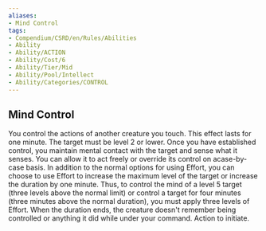 ```yaml
---
aliases:
- Mind Control
tags:
- Compendium/CSRD/en/Rules/Abilities
- Ability
- Ability/ACTION
- Ability/Cost/6
- Ability/Tier/Mid
- Ability/Pool/Intellect
- Ability/Categories/CONTROL
---
```


  
## Mind Control  
You control the actions of another creature you touch. This effect lasts for one minute. The target must be level 2 or lower. Once you have established control, you maintain mental contact with the target and sense what it senses. You can allow it to act freely or override its control on acase-by-case basis. In addition to the normal options for using Effort, you can choose to use Effort to increase the maximum level of the target or increase the duration by one minute. Thus, to control the mind of a level 5 target (three levels above the normal limit) or control a target for four minutes (three minutes above the normal duration), you must apply three levels of Effort. When the duration ends, the creature doesn't remember being controlled or anything it did while under your command. Action to initiate. 